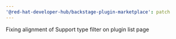 ```yaml
---
'@red-hat-developer-hub/backstage-plugin-marketplace': patch
---
```


Fixing alignment of Support type filter on plugin list page
